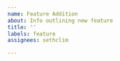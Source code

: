 ```yaml
---
name: Feature Addition
about: Info outlining new feature
title: ''
labels: feature
assignees: sethclim

---
```



